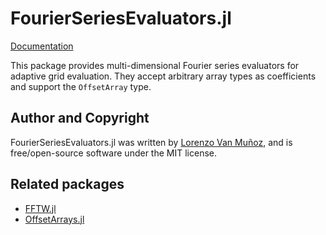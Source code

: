 # FourierSeriesEvaluators.jl

[Documentation](https://lxvm.github.io/FourierSeriesEvaluators.jl/dev/)

This package provides multi-dimensional Fourier series evaluators for adaptive
grid evaluation. They accept arbitrary array types as coefficients and support
the `OffsetArray` type.

## Author and Copyright

FourierSeriesEvaluators.jl was written by [Lorenzo Van
Muñoz](https://web.mit.edu/lxvm/www/), and is free/open-source software under
the MIT license.

## Related packages
- [FFTW.jl](https://github.com/JuliaMath/FFTW.jl)
- [OffsetArrays.jl](https://github.com/JuliaArrays/OffsetArrays.jl)
